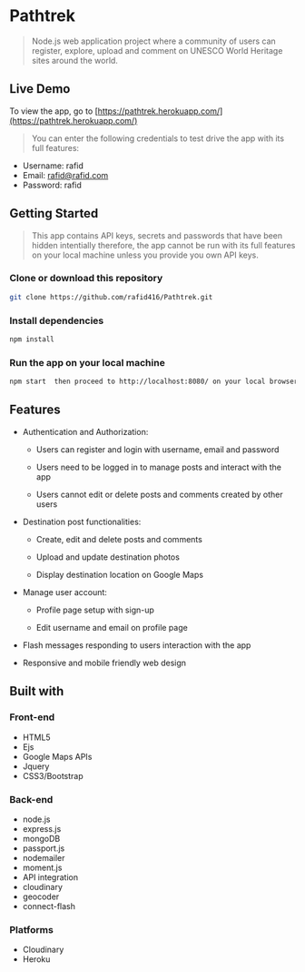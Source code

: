 # Pathtrek
> Node.js web application project where a community of users can register, explore, upload and comment on UNESCO World Heritage sites around the world.

## Live Demo

To view the app, go to [https://pathtrek.herokuapp.com/](https://pathtrek.herokuapp.com/)
> You can enter the following credentials to test drive the app with its full features:
  * Username: rafid
  * Email: rafid@rafid.com
  * Password: rafid

## Getting Started

> This app contains API keys, secrets and passwords that have been hidden intentially therefore, the app cannot be run with its full features on your local machine unless you provide you own API keys.

### Clone or download this repository

```sh
git clone https://github.com/rafid416/Pathtrek.git
```

### Install dependencies

```sh
npm install
```

### Run the app on your local machine

```sh
npm start  then proceed to http://localhost:8080/ on your local browser
```

## Features

* Authentication and Authorization:
  
  * Users can register and login with username, email and password

  * Users need to be logged in to manage posts and interact with the app

  * Users cannot edit or delete posts and comments created by other users

* Destination post functionalities:

  * Create, edit and delete posts and comments

  * Upload and update destination photos

  * Display destination location on Google Maps

* Manage user account:

  * Profile page setup with sign-up
  
  * Edit username and email on profile page

* Flash messages responding to users interaction with the app

* Responsive and mobile friendly web design 


## Built with

### Front-end

* HTML5
* Ejs
* Google Maps APIs
* Jquery
* CSS3/Bootstrap

### Back-end

* node.js
* express.js
* mongoDB
* passport.js
* nodemailer
* moment.js
* API integration
* cloudinary
* geocoder
* connect-flash

### Platforms

* Cloudinary
* Heroku
